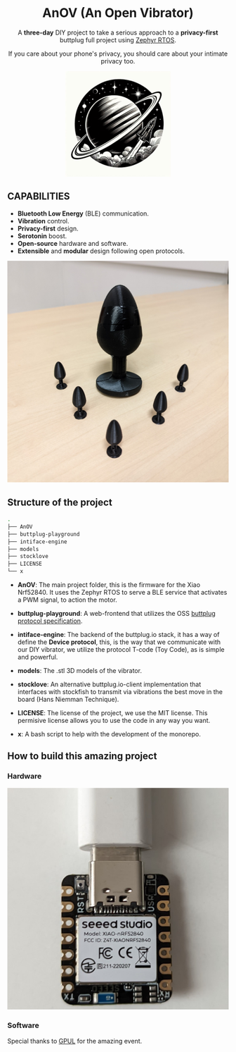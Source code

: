 <div align="center">

# AnOV (An Open Vibrator)

A **three-day** DIY project to take a serious approach to a **privacy-first** buttplug full project using [Zephyr RTOS](https://github.com/zephyrproject-rtos/zephyr).

If you care about your phone's privacy, you should care about your intimate privacy too.

<img alt="Anov" height="240" src="./assets/favicon.jpg" />

</div>

## CAPABILITIES
- **Bluetooth Low Energy** (BLE) communication.
- **Vibration** control.
- **Privacy-first** design.
- **Serotonin** boost.
- **Open-source** hardware and software.
- **Extensible** and **modular** design following open protocols.

![AnOV](./assets/anov.jpg)

## Structure of the project

```bash
.
├── AnOV
├── buttplug-playground
├── intiface-engine
├── models
├── stocklove
├── LICENSE
└── x
```

- **AnOV**: The main project folder, this is the firmware for the Xiao Nrf52840. It uses the Zephyr RTOS to serve a BLE service that activates a PWM signal, to action the motor.

- **buttplug-playground**: A web-frontend that utilizes the OSS [buttplug protocol specification](https://buttplug-spec.docs.buttplug.io/docs/spec).

- **intiface-engine**: The backend of the buttplug.io stack, it has a way of define the **Device protocol**, this, is the way that we communicate with our DIY vibrator, we utilize the protocol T-code (Toy Code), as is simple and powerful.

- **models**: The .stl 3D models of the vibrator. 

- **stocklove**: An alternative buttplug.io-client implementation that interfaces with stockfish to transmit via vibrations the best move in the board (Hans Niemman Technique).

- **LICENSE**: The license of the project, we use the MIT license. This permisive license allows you to use the code in any way you want.

- **x**: A bash script to help with the development of the monorepo.

## How to build this amazing project

### Hardware

![xiao-nrf52840](./assets/xiao.jpg)

### Software



Special thanks to [GPUL](https://gpul.org/) for the amazing event. 
